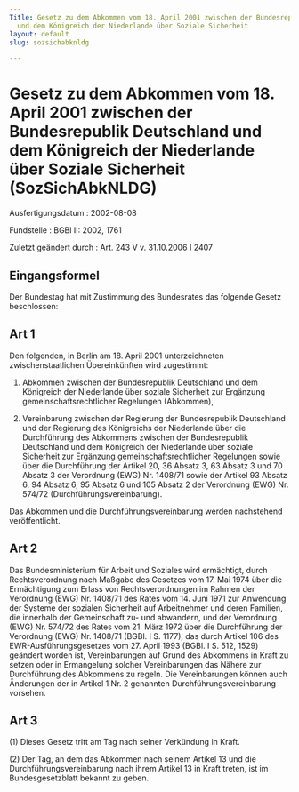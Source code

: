 ```yaml
---
Title: Gesetz zu dem Abkommen vom 18. April 2001 zwischen der Bundesrepublik Deutschland
  und dem Königreich der Niederlande über Soziale Sicherheit
layout: default
slug: sozsichabknldg

---
```


# Gesetz zu dem Abkommen vom 18. April 2001 zwischen der Bundesrepublik Deutschland und dem Königreich der Niederlande über Soziale Sicherheit (SozSichAbkNLDG)

Ausfertigungsdatum
:   2002-08-08

Fundstelle
:   BGBl II: 2002, 1761

Zuletzt geändert durch
:   Art. 243 V v. 31.10.2006 I 2407


## Eingangsformel

Der Bundestag hat mit Zustimmung des Bundesrates das folgende Gesetz
beschlossen:


## Art 1

Den folgenden, in Berlin am 18. April 2001 unterzeichneten
zwischenstaatlichen Übereinkünften wird zugestimmt:

1.  Abkommen zwischen der Bundesrepublik Deutschland und dem Königreich
    der Niederlande über soziale Sicherheit zur Ergänzung
    gemeinschaftsrechtlicher Regelungen (Abkommen),


2.  Vereinbarung zwischen der Regierung der Bundesrepublik Deutschland und
    der Regierung des Königreichs der Niederlande über die Durchführung
    des Abkommens zwischen der Bundesrepublik Deutschland und dem
    Königreich der Niederlande über soziale Sicherheit zur Ergänzung
    gemeinschaftsrechtlicher Regelungen sowie über die Durchführung der
    Artikel 20, 36 Absatz 3, 63 Absatz 3 und 70 Absatz 3 der Verordnung
    (EWG) Nr. 1408/71 sowie der Artikel 93 Absatz 6, 94 Absatz 6, 95
    Absatz 6 und 105 Absatz 2 der Verordnung (EWG) Nr. 574/72
    (Durchführungsvereinbarung).



Das Abkommen und die Durchführungsvereinbarung werden nachstehend
veröffentlicht.


## Art 2

Das Bundesministerium für Arbeit und Soziales wird ermächtigt, durch
Rechtsverordnung nach Maßgabe des Gesetzes vom 17. Mai 1974 über die
Ermächtigung zum Erlass von Rechtsverordnungen im Rahmen der
Verordnung (EWG) Nr. 1408/71 des Rates vom 14. Juni 1971 zur Anwendung
der Systeme der sozialen Sicherheit auf Arbeitnehmer und deren
Familien, die innerhalb der Gemeinschaft zu- und abwandern, und der
Verordnung (EWG) Nr. 574/72 des Rates vom 21. März 1972 über die
Durchführung der Verordnung (EWG) Nr. 1408/71 (BGBl. I S. 1177), das
durch Artikel 106 des EWR-Ausführungsgesetzes vom 27. April 1993
(BGBl. I S. 512, 1529) geändert worden ist, Vereinbarungen auf Grund
des Abkommens in Kraft zu setzen oder in Ermangelung solcher
Vereinbarungen das Nähere zur Durchführung des Abkommens zu regeln.
Die Vereinbarungen können auch Änderungen der in Artikel 1 Nr. 2
genannten Durchführungsvereinbarung vorsehen.


## Art 3

(1) Dieses Gesetz tritt am Tag nach seiner Verkündung in Kraft.

(2) Der Tag, an dem das Abkommen nach seinem Artikel 13 und die
Durchführungsvereinbarung nach ihrem Artikel 13 in Kraft treten, ist
im Bundesgesetzblatt bekannt zu geben.

